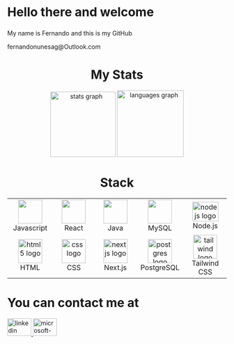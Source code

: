 <h1 align="left">Hello there and welcome</h2>

###

<p align="left">My name is Fernando and this is my GitHub</p>
<p align="left">fernandonunesag@Outlook.com</p>





<h1 align="center">My Stats</h2>



<div align="center">
  <img src="https://github-readme-stats.vercel.app/api?username=FernandoNunesAguiar&hide_title=false&hide_rank=false&show_icons=true&include_all_commits=true&count_private=true&disable_animations=false&theme=ayu-mirage&locale=en&hide_border=false&order=1" height="150" alt="stats graph"  />
  <img src="https://github-readme-stats.vercel.app/api/top-langs?username=FernandoNunesAguiar&locale=en&hide_title=false&layout=compact&card_width=320&langs_count=5&theme=ayu-mirage&hide_border=false&order=2" height="153" alt="languages graph"  />
</div>


<h1 align="center">Stack</h2>


<table align ="center" width="96">
  <tr>
    <td align="center" width="96">
      <img src="https://www.vectorlogo.zone/logos/javascript/javascript-icon.svg" width="55" height="55 alt="javascript logo"  />
      <br>Javascript
    </td>
    <td align="center" width="96">
      <img src="https://www.vectorlogo.zone/logos/reactjs/reactjs-icon.svg" width="55" height="55  alt="react logo"  />
      <br>React
    </td>
     <td align="center" width="96">
      <img src="https://techstack-generator.vercel.app/java-icon.svg" width="55" height="55 alt="java logo"  />
      <br>Java
     </td>
     <td align="center" width="96">
        <img src="https://techstack-generator.vercel.app/mysql-icon.svg"  width="55" height="55 alt="mysql logo""
        <br>MySQL
     </td>
     <td align="center" width="96">
      <img src="https://www.vectorlogo.zone/logos/nodejs/nodejs-ar21.svg" height="45" width="60" alt="nodejs logo"  />
      <br>Node.js
     </td>
    </tr>
    <tr>
     <td align="center" width="96">
      <img src="https://www.vectorlogo.zone/logos/w3_html5/w3_html5-icon.svg" height="55" width="55" alt="html5 logo"  />
      <br>HTML
     </td>
     <td align="center" width="96">
        <img src="https://www.vectorlogo.zone/logos/w3_css/w3_css-icon~old.svg" width="55" height="55" alt="css logo"/>
        <br>CSS
     </td>
     <td align="center" width="96">
      <img src="https://www.vectorlogo.zone/logos/nextjs/nextjs-icon.svg" height="55" width="55" alt="nextjs logo" />
      <br>Next.js
     </td>
     <td align="center" width="96">
       <img src="https://www.vectorlogo.zone/logos/postgresql/postgresql-icon.svg" height="55" width="55" alt="postgres logo" />
       <br>PostgreSQL
     </td>
    <td align="center" width="96"> 
      <img src="https://www.vectorlogo.zone/logos/tailwindcss/tailwindcss-icon.svg" height="55" width="55" alt="tailwind logo"/>
      <br>Tailwind CSS
    </td>
  </tr>
</table>


<h1 align="left">You can contact me at</h2>


<div align="left">
  <a href="https://www.linkedin.com/in/fernandonunesdeaguiar" target="_blank">
    <img src="https://raw.githubusercontent.com/maurodesouza/profile-readme-generator/master/src/assets/icons/social/linkedin/default.svg" width="55" height="40" alt="linkedin logo"  />
  </a>
  <a href="fernandonunesag@outlook.com" target="_blank">
    <img src="https://raw.githubusercontent.com/maurodesouza/profile-readme-generator/master/src/assets/icons/social/microsoft-outlook/default.svg" width="55" height="40" alt="microsoft-outlook logo"  />
  </a>
</div>

###
